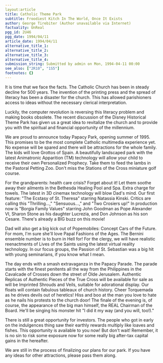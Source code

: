 ```yaml
---
layout:article
title: Catholic Theme Park
subtitle: Froodiest Kitch In The World, Once It Exists
author: George Tirebiter (Author unavailable via Internet)
factuality: UnReal
pgg_id: 2U46
pgg_date: 1994/04/11
article_date: 1994/04/11
alternative_title_1: 
alternative_title_2: 
alternative_title_3: 
alternative_title_4: 
submission_string: Submitted by admin on Mon, 1994-04-11 00:00
see_also: ["2R10", "1S5"]
footnotes: {}
---
```

<div>
<p>It is time that we face the facts. The Catholic Church has been in steady decline for 500 years. The invention of the printing press and the spread of literacy has been a disaster for the church. This has allowed parishioners access to ideas without the necessary clerical interpretation.</p>
<p>Luckily, the computer revolution is reversing this literacy problem and making books obsolete. The recent discussion of the Disney Historical Theme Park has given us a great idea to revitalize the church and to provide you with the spiritual and financial opportunity of the millennium.</p>
<p>We are proud to announce today Papacy Park, opening summer of 1995. This promises to be the most complete Catholic multimedia experience yet. No expense will be spared and there will be attractions for the whole family. The kids will love Grottos of Spain. A beautifully landscaped park with the latest Animatronic Apparition (TM) technology will allow your child to receive their own Personalized Prophecy. Take them to feed the lambs in the Pastoral Petting Zoo. Don't miss the Stations of the Cross miniature golf course.</p>
<p>For the grandparents: health care crisis? Forget about it! Let them soothe away their ailments in the Bethesda Healing Pool and Spa. Extra charge for towels. The latest in 3D cinemax technology will blow Dad's mind. Our first feature: "The Ecstasy of St. Theresa" starring Natassia Kinski. Critics are calling this "Thrilling...," "Sensuous...," and "Two Crosiers up!" In production now is "Borgia Family Values" starring John Goodman as Pope Alexander VI, Sharon Stone as his daughter Lucrezia, and Don Johnson as his son Cesare. There's already a BIG buzz on this movie!</p>
<p>Dad will also get a big kick out of Popemobiles: Concept Cars of the Future. For mom, I'm sure she'll love Papal Fashions of the Ages. The Bernini ensemble number is to burn in Hell for! For the clergy, we will have realistic reenactments of Lives of the Saints using the latest virtual reality technology. In our focus groups, the Passion of St. Sebastian was a big hit with young seminarians, if you know what I mean.</p>
<p>The day ends with a smash extravaganza in the Papacy Parade. The parade starts with the finest penitents all the way from the Philippines in the Cavalcade of Crosses down the street of Olde Jerusalem. Authentic Replicas of Authentic Pieces of the True Cross will be available for sale as will be Imprinted Shrouds and Veils, suitable for adorational display. Our floats will contain fabulous tableaux of church history. Cheer Torquemada as he drives devils out of heretics! Hiss and boo at the man you love to hate as he nails his protests to the church door! The finale of the evening is, of course, the appearance of the big man himself, the REAL Chairman of the Board. He'll be singing his monster hit "I did it my way (and you will, too!)."</p>
<p>There is still a great opportunity for investors. The people who got in early on the indulgences thing saw their earthly rewards multiply like loaves and fishes. This opportunity is available to you now! But don't wait! Remember, it is no sin to risk some exposure now for some really big after-tax capital gains in the hereafter.</p>
<p>We are still in the process of finalizing our plans for our park. If you have any ideas for other attractions, please pass them along.</p>
</div>
